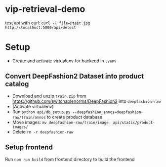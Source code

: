 # vip-retrieval-demo

test api with curl: `curl -F file=@test.jpg  http://localhost:5000/api/detect`


# Setup
* Create and activate virtualenv for backend in `.venv`

## Convert DeepFashion2 Dataset into product catalog
* Download and unzip `train.zip` from https://github.com/switchablenorms/DeepFashion2 into `deepfashion-raw`
* (Activate virtualenv)
* Run `python api/db_setup.py --deepfashion_annos=deepfashion-raw/train/annos` to create product database
* Move images: `mv deepfashion-raw/train/image  api/static/product-images/`
* Delete `rm -r deepfashion-raw`


## Setup frontend

Run `npm run build` from frontend directory to build the frontend
